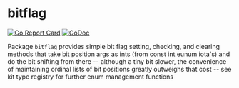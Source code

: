 # bitflag

[![Go Report Card](https://goreportcard.com/badge/goki.dev/ki/bitflag)](https://goreportcard.com/report/goki.dev/ki/bitflag)
[![GoDoc](https://godoc.org/goki.dev/ki/bitflag?status.svg)](http://godoc.org/goki.dev/ki/bitflag)

Package `bitflag` provides simple bit flag setting, checking, and clearing
methods that take bit position args as ints (from const int eunum iota's)
and do the bit shifting from there -- although a tiny bit slower, the
convenience of maintaining ordinal lists of bit positions greatly outweighs
that cost -- see kit type registry for further enum management functions
